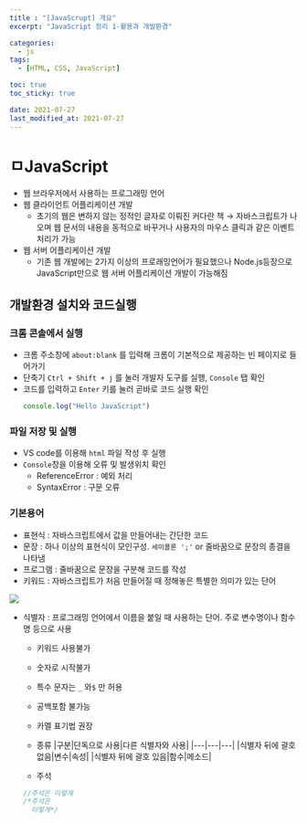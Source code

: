 ```yaml
---
title : "[JavaScrupt] 개요"
excerpt: "JavaScript 정리 1-활용과 개발환경"

categories:
  - js
tags:
  - [HTML, CSS, JavaScript]

toc: true
toc_sticky: true

date: 2021-07-27
last_modified_at: 2021-07-27
---
```

# ㅁJavaScript
- 웹 브라우저에서 사용하는 프로그래밍 언어
- 웹 클라이언트 어플리케이션 개발
  - 초기의 웹은 변하지 않는 정적인 글자로 이뤄진 커다란 책 → 자바스크립트가 나오며 웹 문서의 내용을 동적으로 바꾸거나 사용자의 마우스 클릭과 같은 이벤트 처리가 가능
- 웹 서버 어플리케이션 개발
  - 기존 웹 개발에는 2가지 이상의 프로래밍언어가 필요했으나 Node.js등장으로 JavaScript만으로 웹 서버 어플리케이션 개발이 가능해짐

## 개발환경 설치와 코드실행
### 크롬 콘솔에서 실행
- 크롬 주소창에 `about:blank` 를 입력해 크롬이 기본적으로 제공하는 빈 페이지로 들어가기
- 단축기 `Ctrl + Shift + j` 를 눌러 개발자 도구를 실행, `Console` 탭 확인
- 코드를 입력하고 `Enter` 키를 눌러 곧바로 코드 실행 확인
    ```js
    console.log("Hello JavaScript")
    ```

### 파일 저장 및 실행
- VS code를 이용해 `html` 파일 작성 후 실행
- `Console`창을 이용해 오류 및 발생위치 확인
  - ReferenceError : 예외 처리
  - SyntaxError : 구문 오류

### 기본용어
- 표현식 : 자바스크립트에서 값을 만들어내는 간단한 코드
- 문장 : 하나 이상의 표현식이 모인구성. `세미콜론 ';'` or 줄바꿈으로 문장의 종결을 나타냄
- 프로그램 : 줄바꿈으로 문장을 구분해 코드를 작성
- 키워드 : 자바스크립트가 처음 만들어질 때 정해놓은 특별한 의미가 있는 단어

<img src="https://dtwogud.github.io/assets/images/js/jsword/png">

- 식별자 : 프로그래밍 언어에서 이름을 붙일 때 사용하는 단어. 주로 변수명이나 함수명 등으로 사용
  - 키워드 사용불가
  - 숫자로 시작불가
  - 특수 문자는 `_` 와`$` 만 허용
  - 공백포함 불가능
  - 카멜 표기법 권장
  - 종류
    |구분|단독으로 사용|다른 식별자와 사용|
    |---|---|---|
    |식별자 뒤에 괄호 없음|변수|속성|
    |식별자 뒤에 괄호 있음|함수|메소드|
  
  - 주석

  ```js
  //주석은 이렇게
  /*주석은
    이렇게*/
  ```

